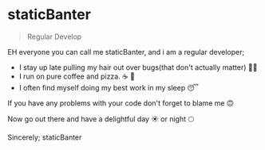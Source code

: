 staticBanter
=
> Regular Develop

EH everyone you can call me staticBanter, and i am a regular developer; 
* I stay up late pulling my hair out over bugs(that don't actually matter) :face_with_spiral_eyes:
* I run on pure coffee and pizza. :coffee: :pizza:
* I often find myself doing my best work in my sleep :sleeping:

If you have any problems with your code don't forget to blame me :upside_down_face:

Now go out there and have a delightful day :sunny: or night :full_moon:

Sincerely;
staticBanter
